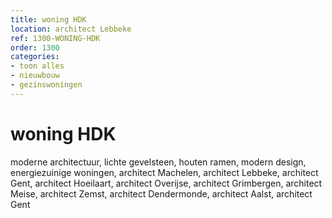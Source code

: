 ```yaml
---
title: woning HDK
location: architect Lebbeke
ref: 1300-WONING-HDK
order: 1300
categories:
- toon alles
- nieuwbouw
- gezinswoningen
---
```

# woning HDK

moderne architectuur, lichte gevelsteen, houten ramen, modern design, energiezuinige woningen, architect Machelen, architect Lebbeke, architect Gent, architect Hoeilaart, architect Overijse, architect Grimbergen, architect Meise, architect Zemst, architect Dendermonde, architect Aalst, architect Gent